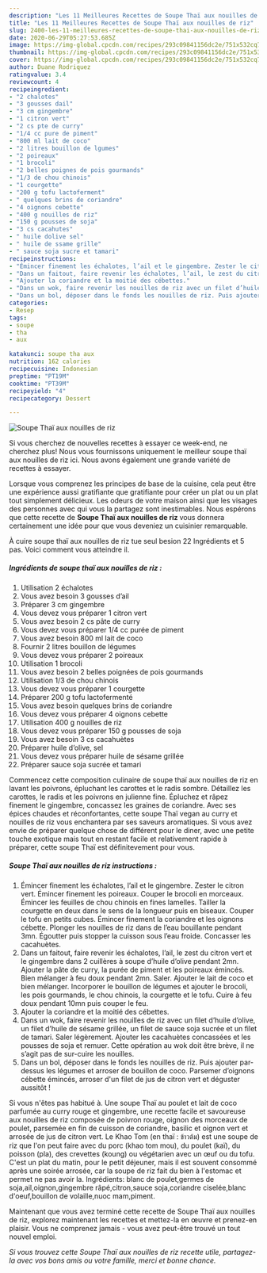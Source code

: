 ```yaml
---
description: "Les 11 Meilleures Recettes de Soupe Thaï aux nouilles de riz"
title: "Les 11 Meilleures Recettes de Soupe Thaï aux nouilles de riz"
slug: 2400-les-11-meilleures-recettes-de-soupe-thai-aux-nouilles-de-riz
date: 2020-06-29T05:27:53.685Z
image: https://img-global.cpcdn.com/recipes/293c09841156dc2e/751x532cq70/soupe-thai-aux-nouilles-de-riz-photo-principale-de-la-recette.jpg
thumbnail: https://img-global.cpcdn.com/recipes/293c09841156dc2e/751x532cq70/soupe-thai-aux-nouilles-de-riz-photo-principale-de-la-recette.jpg
cover: https://img-global.cpcdn.com/recipes/293c09841156dc2e/751x532cq70/soupe-thai-aux-nouilles-de-riz-photo-principale-de-la-recette.jpg
author: Duane Rodriquez
ratingvalue: 3.4
reviewcount: 4
recipeingredient:
- "2 chalotes"
- "3 gousses dail"
- "3 cm gingembre"
- "1 citron vert"
- "2 cs pte de curry"
- "1/4 cc pure de piment"
- "800 ml lait de coco"
- "2 litres bouillon de lgumes"
- "2 poireaux"
- "1 brocoli"
- "2 belles poignes de pois gourmands"
- "1/3 de chou chinois"
- "1 courgette"
- "200 g tofu lactoferment"
- " quelques brins de coriandre"
- "4 oignons cebette"
- "400 g nouilles de riz"
- "150 g pousses de soja"
- "3 cs cacahutes"
- " huile dolive sel"
- " huile de ssame grille"
- " sauce soja sucre et tamari"
recipeinstructions:
- "Émincer finement les échalotes, l’ail et le gingembre. Zester le citron vert. Émincer finement les poireaux. Couper le brocoli en morceaux. Émincer les feuilles de chou chinois en fines lamelles. Tailler la courgette en deux dans le sens de la longueur puis en biseaux. Couper le tofu en petits cubes. Émincer finement la coriandre et les oignons cébette. Plonger les nouilles de riz dans de l’eau bouillante pendant 3mn. Égoutter puis stopper la cuisson sous l’eau froide. Concasser les cacahuètes."
- "Dans un faitout, faire revenir les échalotes, l’ail, le zest du citron vert et le gingembre dans 2 cuillères à soupe d’huile d’olive pendant 2mn. Ajouter la pâte de curry, la purée de piment et les poireaux émincés. Bien mélanger à feu doux pendant 2mn. Saler. Ajouter le lait de coco et bien mélanger. Incorporer le bouillon de légumes et ajouter le brocoli, les pois gourmands, le chou chinois, la courgette et le tofu. Cuire à feu doux pendant 10mn puis couper le feu."
- "Ajouter la coriandre et la moitié des cébettes."
- "Dans un wok, faire revenir les nouilles de riz avec un filet d’huile d’olive, un filet d’huile de sésame grillée, un filet de sauce soja sucrée et un filet de tamari. Saler légèrement. Ajouter les cacahuètes concassées et les pousses de soja et remuer. Cette opération au wok doit être brève, il ne s’agit pas de sur-cuire les nouilles."
- "Dans un bol, déposer dans le fonds les nouilles de riz. Puis ajouter par-dessus les légumes et arroser de bouillon de coco. Parsemer d’oignons cébette émincés, arroser d&#39;un filet de jus de citron vert et déguster aussitôt !"
categories:
- Resep
tags:
- soupe
- tha
- aux

katakunci: soupe tha aux 
nutrition: 162 calories
recipecuisine: Indonesian
preptime: "PT19M"
cooktime: "PT39M"
recipeyield: "4"
recipecategory: Dessert

---
```



![Soupe Thaï aux nouilles de riz](https://img-global.cpcdn.com/recipes/293c09841156dc2e/751x532cq70/soupe-thai-aux-nouilles-de-riz-photo-principale-de-la-recette.jpg)

Si vous cherchez de nouvelles recettes à essayer ce week-end, ne cherchez plus! Nous vous fournissons uniquement le meilleur soupe thaï aux nouilles de riz ici. Nous avons également une grande variété de recettes à essayer.

Lorsque vous comprenez les principes de base de la cuisine, cela peut être une expérience aussi gratifiante que gratifiante pour créer un plat ou un plat tout simplement délicieux. Les odeurs de votre maison ainsi que les visages des personnes avec qui vous la partagez sont inestimables. Nous espérons que cette recette de <strong> Soupe Thaï aux nouilles de riz </strong> vous donnera certainement une idée pour que vous deveniez un cuisinier remarquable.

<!--inarticleads1-->

À cuire soupe thaï aux nouilles de riz tue seul besion 22 Ingrédients et 5 pas. Voici comment vous atteindre il.

##### Ingrédients de soupe thaï aux nouilles de riz :

1. Utilisation 2 échalotes
1. Vous avez besoin 3 gousses d’ail
1. Préparer 3 cm gingembre
1. Vous devez vous préparer 1 citron vert
1. Vous avez besoin 2 cs pâte de curry
1. Vous devez vous préparer 1/4 cc purée de piment
1. Vous avez besoin 800 ml lait de coco
1. Fournir 2 litres bouillon de légumes
1. Vous devez vous préparer 2 poireaux
1. Utilisation 1 brocoli
1. Vous avez besoin 2 belles poignées de pois gourmands
1. Utilisation 1/3 de chou chinois
1. Vous devez vous préparer 1 courgette
1. Préparer 200 g tofu lactofermenté
1. Vous avez besoin  quelques brins de coriandre
1. Vous devez vous préparer 4 oignons cebette
1. Utilisation 400 g nouilles de riz
1. Vous devez vous préparer 150 g pousses de soja
1. Vous avez besoin 3 cs cacahuètes
1. Préparer  huile d’olive, sel
1. Vous devez vous préparer  huile de sésame grillée
1. Préparer  sauce soja sucrée et tamari


Commencez cette composition culinaire de soupe thaï aux nouilles de riz en lavant les poivrons, épluchant les carottes et le radis sombre. Détaillez les carottes, le radis et les poivrons en julienne fine. Épluchez et râpez finement le gingembre, concassez les graines de coriandre. Avec ses épices chaudes et réconfortantes, cette soupe Thaï vegan au curry et nouilles de riz vous enchantera par ses saveurs aromatiques. Si vous avez envie de préparer quelque chose de différent pour le diner, avec une petite touche exotique mais tout en restant facile et relativement rapide à préparer, cette soupe Thaï est définitevement pour vous. 

<!--inarticleads2-->

##### Soupe Thaï aux nouilles de riz instructions :

1. Émincer finement les échalotes, l’ail et le gingembre. Zester le citron vert. Émincer finement les poireaux. Couper le brocoli en morceaux. Émincer les feuilles de chou chinois en fines lamelles. Tailler la courgette en deux dans le sens de la longueur puis en biseaux. Couper le tofu en petits cubes. Émincer finement la coriandre et les oignons cébette. Plonger les nouilles de riz dans de l’eau bouillante pendant 3mn. Égoutter puis stopper la cuisson sous l’eau froide. Concasser les cacahuètes.
1. Dans un faitout, faire revenir les échalotes, l’ail, le zest du citron vert et le gingembre dans 2 cuillères à soupe d’huile d’olive pendant 2mn. Ajouter la pâte de curry, la purée de piment et les poireaux émincés. Bien mélanger à feu doux pendant 2mn. Saler. Ajouter le lait de coco et bien mélanger. Incorporer le bouillon de légumes et ajouter le brocoli, les pois gourmands, le chou chinois, la courgette et le tofu. Cuire à feu doux pendant 10mn puis couper le feu.
1. Ajouter la coriandre et la moitié des cébettes.
1. Dans un wok, faire revenir les nouilles de riz avec un filet d’huile d’olive, un filet d’huile de sésame grillée, un filet de sauce soja sucrée et un filet de tamari. Saler légèrement. Ajouter les cacahuètes concassées et les pousses de soja et remuer. Cette opération au wok doit être brève, il ne s’agit pas de sur-cuire les nouilles.
1. Dans un bol, déposer dans le fonds les nouilles de riz. Puis ajouter par-dessus les légumes et arroser de bouillon de coco. Parsemer d’oignons cébette émincés, arroser d&#39;un filet de jus de citron vert et déguster aussitôt !


Si vous n&#39;êtes pas habitué à. Une soupe Thaï au poulet et lait de coco parfumée au curry rouge et gingembre, une recette facile et savoureuse aux nouilles de riz composée de poivron rouge, oignon des morceaux de poulet, parsemée en fin de cuisson de coriandre, basilic et oignon vert et arrosée de jus de citron vert. Le Khao Tom (en thaï : ข้าวต้ม) est une soupe de riz que l&#39;on peut faire avec du porc (khao tom mou), du poulet (kaï), du poisson (pla), des crevettes (koung) ou végétarien avec un œuf ou du tofu. C&#39;est un plat du matin, pour le petit déjeuner, mais il est souvent consommé après une soirée arrosée, car la soupe de riz fait du bien à l&#39;estomac et permet ne pas avoir la. Ingrédients: blanc de poulet,germes de soja,ail,oignon,gingembre râpé,citron,sauce soja,coriandre ciselée,blanc d&#39;oeuf,bouillon de volaille,nuoc mam,piment. 

<!--inarticleads1-->

<p>
Maintenant que vous avez terminé cette recette de Soupe Thaï aux nouilles de riz, explorez maintenant les recettes et mettez-la en œuvre et prenez-en plaisir. Vous ne comprenez jamais - vous avez peut-être trouvé un tout nouvel emploi.
</p>

<p>
<i>Si vous trouvez cette Soupe Thaï aux nouilles de riz recette utile, partagez-la avec vos bons amis ou votre famille, merci et bonne chance.</i>
</p>
